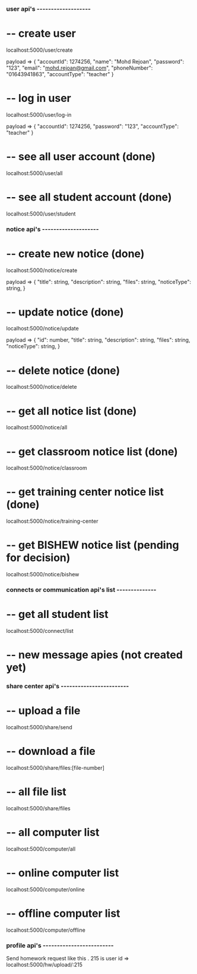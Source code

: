 ###  user api's  -------------------
# -- create user 
localhost:5000/user/create

payload => {
    "accountId": 1274256,
    "name": "Mohd Rejoan",
    "password": "123",
    "email": "mohd.rejoan@gmail.com",
    "phoneNumber": "01643941863",
    "accountType": "teacher"
}


# -- log in user
localhost:5000/user/log-in

payload => {
    "accountId": 1274256,
    "password": "123",
    "accountType": "teacher"
}

# -- see all user account (done)
localhost:5000/user/all
# -- see all student account (done)
localhost:5000/user/student



###  notice api's  -------------------- 
# -- create new notice (done)
localhost:5000/notice/create

payload => {
    "title": string,
    "description": string,
    "files": string,
    "noticeType": string,
}

# -- update notice (done)
localhost:5000/notice/update

payload => {
    "id": number,
    "title": string,
    "description": string,
    "files": string,
    "noticeType": string,
}
# -- delete notice (done)
localhost:5000/notice/delete

# -- get all notice list (done)
localhost:5000/notice/all
# -- get classroom notice list (done)
localhost:5000/notice/classroom
# -- get training center notice list (done)
localhost:5000/notice/training-center
# -- get BISHEW notice list (pending for decision)
localhost:5000/notice/bishew


### connects or communication api's list --------------
# -- get all student list
localhost:5000/connect/list
# -- new message apies (not created yet)




### share center api's ------------------------

# -- upload a file
localhost:5000/share/send

# -- download a file
localhost:5000/share/files:[file-number]

# -- all file list 
localhost:5000/share/files

# -- all computer list
localhost:5000/computer/all

# -- online computer list 
localhost:5000/computer/online

# -- offline computer list 
localhost:5000/computer/offline



### profile api's -------------------------

 



Send homework request like this . 215 is user id => 
localhost:5000/hw/upload/:215

